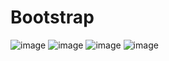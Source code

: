 # Bootstrap
![image](https://user-images.githubusercontent.com/115491975/216787059-acc5d514-198a-4b77-ba98-3b604d645e6d.png)
![image](https://user-images.githubusercontent.com/115491975/217353342-5ea001bf-ee16-4321-9b36-58376b4d42f4.png)
![image](https://user-images.githubusercontent.com/115491975/217760507-c3023fb2-3db8-4fe8-9262-d3359a34a9d0.png)
![image](https://user-images.githubusercontent.com/115491975/218279542-c978eacf-f755-4bc9-881d-944a8755590d.png)

